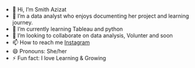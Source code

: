 - 👋 Hi, I’m Smith Azizat 
- 👀 I’m a data analyst who enjoys documenting her project and learning journey. 
- 🌱 I’m currently learning Tableau and python 
- 💞️ I’m looking to collaborate on data analysis, Volunter and soon 
- 📫 How to reach me [Instagram](https://www.instagram.com/bisjoye_smith/)
- 😄 Pronouns: She/her 
- ⚡ Fun fact: I love Learning & Growing 



<!---
Smitholabisi/Smitholabisi is a ✨ special ✨ repository because its `README.md` (this file) appears on your GitHub profile.
You can click the Preview link to take a look at your changes.
--->
